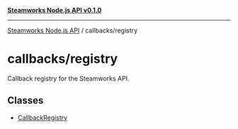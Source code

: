 [**Steamworks Node.js API v0.1.0**](../../README.md)

***

[Steamworks Node.js API](../../modules.md) / callbacks/registry

# callbacks/registry

Callback registry for the Steamworks API.

## Classes

- [CallbackRegistry](classes/CallbackRegistry.md)
